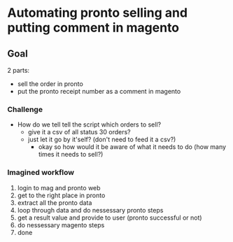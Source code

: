 # Automating pronto selling and putting comment in magento

## Goal

2 parts:
- sell the order in pronto
- put the pronto receipt number as a comment in magento

### Challenge

- How do we tell tell the script which orders to sell?
  - give it a csv of all status 30 orders?
  - just let it go by it'self? (don't need to feed it a csv?)
    - okay so how would it be aware of what it needs to do (how many times it needs to sell?)

### Imagined workflow

1. login to mag and pronto web
2. get to the right place in pronto
3. extract all the pronto data
4. loop through data and do nessessary pronto steps
5. get a result value and provide to user (pronto successful or not)
6. do nessessary magento steps
7. done
